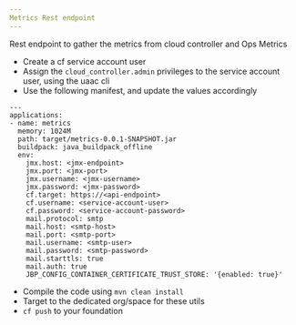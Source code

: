 ```yaml
---
Metrics Rest endpoint
---
```


Rest endpoint to gather the metrics from cloud controller and Ops Metrics

- Create a cf service account user
- Assign the `cloud_controller.admin` privileges to the service account user, using the uaac cli
- Use the following manifest, and update the values accordingly

```
---
applications:
- name: metrics
  memory: 1024M
  path: target/metrics-0.0.1-SNAPSHOT.jar
  buildpack: java_buildpack_offline
  env:
    jmx.host: <jmx-endpoint>
    jmx.port: <jmx-port>
    jmx.username: <jmx-username>
    jmx.password: <jmx-password>
    cf.target: https://<api-endpoint>
    cf.username: <service-account-user>
    cf.password: <service-account-password>
    mail.protocol: smtp
    mail.host: <smtp-host>
    mail.port: <smtp-port>
    mail.username: <smtp-user>
    mail.password: <smtp-password>
    mail.starttls: true
    mail.auth: true
    JBP_CONFIG_CONTAINER_CERTIFICATE_TRUST_STORE: '{enabled: true}'

```

- Compile the code using `mvn clean install`
- Target to the dedicated org/space for these utils
- `cf push` to your foundation

